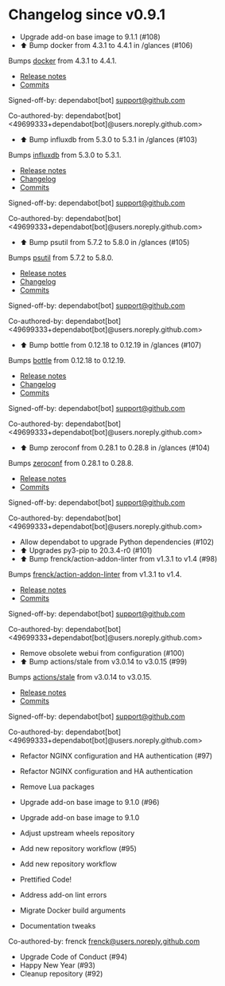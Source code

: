 # Changelog since v0.9.1
- Upgrade add-on base image to 9.1.1 (#108) 
- ⬆️ Bump docker from 4.3.1 to 4.4.1 in /glances (#106)

Bumps [docker](https://github.com/docker/docker-py) from 4.3.1 to 4.4.1.
- [Release notes](https://github.com/docker/docker-py/releases)
- [Commits](https://github.com/docker/docker-py/compare/4.3.1...4.4.1)

Signed-off-by: dependabot[bot] <support@github.com>

Co-authored-by: dependabot[bot] <49699333+dependabot[bot]@users.noreply.github.com> 
- ⬆️ Bump influxdb from 5.3.0 to 5.3.1 in /glances (#103)

Bumps [influxdb](https://github.com/influxdb/influxdb-python) from 5.3.0 to 5.3.1.
- [Release notes](https://github.com/influxdb/influxdb-python/releases)
- [Changelog](https://github.com/influxdata/influxdb-python/blob/master/CHANGELOG.md)
- [Commits](https://github.com/influxdb/influxdb-python/commits)

Signed-off-by: dependabot[bot] <support@github.com>

Co-authored-by: dependabot[bot] <49699333+dependabot[bot]@users.noreply.github.com> 
- ⬆️ Bump psutil from 5.7.2 to 5.8.0 in /glances (#105)

Bumps [psutil](https://github.com/giampaolo/psutil) from 5.7.2 to 5.8.0.
- [Release notes](https://github.com/giampaolo/psutil/releases)
- [Changelog](https://github.com/giampaolo/psutil/blob/master/HISTORY.rst)
- [Commits](https://github.com/giampaolo/psutil/compare/release-5.7.2...release-5.8.0)

Signed-off-by: dependabot[bot] <support@github.com>

Co-authored-by: dependabot[bot] <49699333+dependabot[bot]@users.noreply.github.com> 
- ⬆️ Bump bottle from 0.12.18 to 0.12.19 in /glances (#107)

Bumps [bottle](https://github.com/bottlepy/bottle) from 0.12.18 to 0.12.19.
- [Release notes](https://github.com/bottlepy/bottle/releases)
- [Changelog](https://github.com/bottlepy/bottle/blob/master/docs/changelog.rst)
- [Commits](https://github.com/bottlepy/bottle/compare/0.12.18...0.12.19)

Signed-off-by: dependabot[bot] <support@github.com>

Co-authored-by: dependabot[bot] <49699333+dependabot[bot]@users.noreply.github.com> 
- ⬆️ Bump zeroconf from 0.28.1 to 0.28.8 in /glances (#104)

Bumps [zeroconf](https://github.com/jstasiak/python-zeroconf) from 0.28.1 to 0.28.8.
- [Release notes](https://github.com/jstasiak/python-zeroconf/releases)
- [Commits](https://github.com/jstasiak/python-zeroconf/compare/0.28.1...0.28.8)

Signed-off-by: dependabot[bot] <support@github.com>

Co-authored-by: dependabot[bot] <49699333+dependabot[bot]@users.noreply.github.com> 
- Allow dependabot to upgrade Python dependencies (#102) 
- ⬆ Upgrades py3-pip to 20.3.4-r0 (#101) 
- ⬆️ Bump frenck/action-addon-linter from v1.3.1 to v1.4 (#98)

Bumps [frenck/action-addon-linter](https://github.com/frenck/action-addon-linter) from v1.3.1 to v1.4.
- [Release notes](https://github.com/frenck/action-addon-linter/releases)
- [Commits](https://github.com/frenck/action-addon-linter/compare/v1.3.1...c82c5e9ca0ce5fc9b15756f1c0e39531b95d11b0)

Signed-off-by: dependabot[bot] <support@github.com>

Co-authored-by: dependabot[bot] <49699333+dependabot[bot]@users.noreply.github.com> 
- Remove obsolete webui from configuration (#100) 
- ⬆️ Bump actions/stale from v3.0.14 to v3.0.15 (#99)

Bumps [actions/stale](https://github.com/actions/stale) from v3.0.14 to v3.0.15.
- [Release notes](https://github.com/actions/stale/releases)
- [Commits](https://github.com/actions/stale/compare/v3.0.14...86561461b92875de77a8b2d2e75f004c826e8f45)

Signed-off-by: dependabot[bot] <support@github.com>

Co-authored-by: dependabot[bot] <49699333+dependabot[bot]@users.noreply.github.com> 
- Refactor NGINX configuration and HA authentication (#97)

* Refactor NGINX configuration and HA authentication

* Remove Lua packages 
- Upgrade add-on base image to 9.1.0 (#96)

* Upgrade add-on base image to 9.1.0

* Adjust upstream wheels repository 
- Add new repository workflow (#95)

* Add new repository workflow

* Prettified Code!

* Address add-on lint errors

* Migrate Docker build arguments

* Documentation tweaks

Co-authored-by: frenck <frenck@users.noreply.github.com> 
- Upgrade Code of Conduct (#94) 
- Happy New Year (#93) 
- Cleanup repository (#92) 
